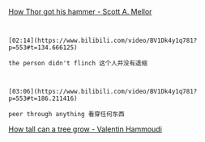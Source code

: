 [How Thor got his hammer - Scott A. Mellor](https://www.bilibili.com/video/BV1Dk4y1q781?p=553)

```ad-note


[02:14](https://www.bilibili.com/video/BV1Dk4y1q781?p=553#t=134.666125)

the person didn't flinch 这个人并没有退缩

```

```ad-note


[03:06](https://www.bilibili.com/video/BV1Dk4y1q781?p=553#t=186.211416)

peer through anything 看穿任何东西

```

[How tall can a tree grow - Valentin Hammoudi](https://www.bilibili.com/video/BV1Dk4y1q781?p=554)